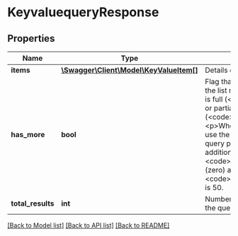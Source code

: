 # KeyvaluequeryResponse

## Properties
Name | Type | Description | Notes
------------ | ------------- | ------------- | -------------
**items** | [**\Swagger\Client\Model\KeyValueItem[]**](KeyValueItem.md) | Details of each SSH keys. | [optional] 
**has_more** | **bool** | Flag that specifies whether the list returned by the query is full (&lt;code&gt;false&lt;/code&gt;) or partial (&lt;code&gt;true&lt;/code&gt;). &lt;p&gt;When the list is partial, use the &lt;code&gt;offset&lt;/code&gt; query parameter to fetch additional results. By default, &lt;code&gt;offset&lt;/code&gt; is 0 (zero) and &lt;code&gt;limitRowCount&lt;/code&gt; is 50. | [optional] 
**total_results** | **int** | Number of results returned by the query. | [optional] 

[[Back to Model list]](../README.md#documentation-for-models) [[Back to API list]](../README.md#documentation-for-api-endpoints) [[Back to README]](../README.md)


